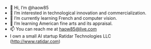 - 👋 Hi, I’m @haow85
- 👀 I’m interested in technological innovation and commercialization.
- 🌱 I’m currently learning French and computer vision.
- 💞️ I’m learning American fine arts and its appraisal.
- 📫 You can reach me at haow85@live.com
- I own a small AI startup Ratidar Technologies LLC (http://www.ratidar.com)

<!---
haow85/haow85 is a ✨ special ✨ repository because its `README.md` (this file) appears on your GitHub profile.
You can click the Preview link to take a look at your changes.
--->

